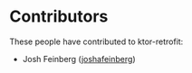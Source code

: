 Contributors
============

These people have contributed to ktor-retrofit:

  * Josh Feinberg ([joshafeinberg](http://github.com/joshafeinberg))

